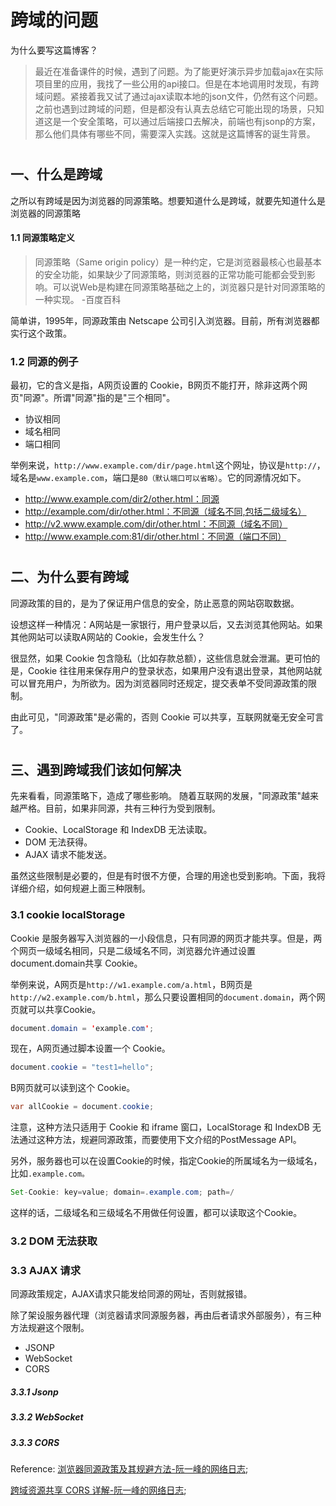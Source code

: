 #  跨域的问题

为什么要写这篇博客？
> 最近在准备课件的时候，遇到了问题。为了能更好演示异步加载ajax在实际项目里的应用，我找了一些公用的api接口。但是在本地调用时发现，有跨域问题。紧接着我又试了通过ajax读取本地的json文件，仍然有这个问题。之前也遇到过跨域的问题，但是都没有认真去总结它可能出现的场景，只知道这是一个安全策略，可以通过后端接口去解决，前端也有jsonp的方案，那么他们具体有哪些不同，需要深入实践。这就是这篇博客的诞生背景。

#
## 一、什么是跨域

之所以有跨域是因为浏览器的同源策略。想要知道什么是跨域，就要先知道什么是浏览器的同源策略
#### 1.1 同源策略定义
> 同源策略（Same origin policy）是一种约定，它是浏览器最核心也最基本的安全功能，如果缺少了同源策略，则浏览器的正常功能可能都会受到影响。可以说Web是构建在同源策略基础之上的，浏览器只是针对同源策略的一种实现。
 -百度百科

简单讲，1995年，同源政策由 Netscape 公司引入浏览器。目前，所有浏览器都实行这个政策。

### 1.2 同源的例子
最初，它的含义是指，A网页设置的 Cookie，B网页不能打开，除非这两个网页"同源"。所谓"同源"指的是"三个相同"。

- 协议相同
- 域名相同
- 端口相同

举例来说，`http://www.example.com/dir/page.html`这个网址，协议是`http://`，域名是`www.example.com`，端口是`80（默认端口可以省略）`。它的同源情况如下。

- http://www.example.com/dir2/other.html：同源
- http://example.com/dir/other.html：不同源（域名不同,包括二级域名）
- http://v2.www.example.com/dir/other.html：不同源（域名不同）
- http://www.example.com:81/dir/other.html：不同源（端口不同）
#
## 二、为什么要有跨域

同源政策的目的，是为了保证用户信息的安全，防止恶意的网站窃取数据。

设想这样一种情况：A网站是一家银行，用户登录以后，又去浏览其他网站。如果其他网站可以读取A网站的 Cookie，会发生什么？

很显然，如果 Cookie 包含隐私（比如存款总额），这些信息就会泄漏。更可怕的是，Cookie 往往用来保存用户的登录状态，如果用户没有退出登录，其他网站就可以冒充用户，为所欲为。因为浏览器同时还规定，提交表单不受同源政策的限制。

由此可见，"同源政策"是必需的，否则 Cookie 可以共享，互联网就毫无安全可言了。
#
## 三、遇到跨域我们该如何解决

先来看看，同源策略下，造成了哪些影响。
随着互联网的发展，"同源政策"越来越严格。目前，如果非同源，共有三种行为受到限制。

- Cookie、LocalStorage 和 IndexDB 无法读取。
- DOM 无法获得。
- AJAX 请求不能发送。

虽然这些限制是必要的，但是有时很不方便，合理的用途也受到影响。下面，我将详细介绍，如何规避上面三种限制。

### 3.1 cookie localStorage
Cookie 是服务器写入浏览器的一小段信息，只有同源的网页才能共享。但是，两个网页一级域名相同，只是二级域名不同，浏览器允许通过设置document.domain共享 Cookie。

举例来说，A网页是`http://w1.example.com/a.html`，B网页是`http://w2.example.com/b.html`，那么只要设置相同的`document.domain`，两个网页就可以共享Cookie。

``` java
document.domain = 'example.com';
```
现在，A网页通过脚本设置一个 Cookie。

``` java
document.cookie = "test1=hello";
```
B网页就可以读到这个 Cookie。

``` java
var allCookie = document.cookie;
```
注意，这种方法只适用于 Cookie 和 iframe 窗口，LocalStorage 和 IndexDB 无法通过这种方法，规避同源政策，而要使用下文介绍的PostMessage API。

另外，服务器也可以在设置Cookie的时候，指定Cookie的所属域名为一级域名，比如`.example.com。`
``` java
Set-Cookie: key=value; domain=.example.com; path=/
```
这样的话，二级域名和三级域名不用做任何设置，都可以读取这个Cookie。


### 3.2 DOM 无法获取

### 3.3 AJAX 请求

同源政策规定，AJAX请求只能发给同源的网址，否则就报错。

除了架设服务器代理（浏览器请求同源服务器，再由后者请求外部服务），有三种方法规避这个限制。

- JSONP
- WebSocket
- CORS

##### 3.3.1 Jsonp

##### 3.3.2  WebSocket

##### 3.3.3 CORS


Reference:
[浏览器同源政策及其规避方法-阮一峰的网络日志](http://www.ruanyifeng.com/blog/2016/04/same-origin-policy.html);

[跨域资源共享 CORS 详解-阮一峰的网络日志](http://www.ruanyifeng.com/blog/2016/04/cors.html);